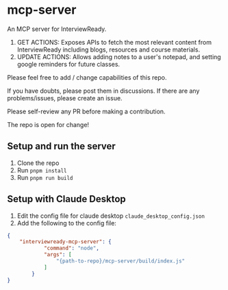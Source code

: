 # mcp-server
An MCP server for InterviewReady.

1. GET ACTIONS: Exposes APIs to fetch the most relevant content from InterviewReady including blogs, resources and course materials.
2. UPDATE ACTIONS: Allows adding notes to a user's notepad, and setting google reminders for future classes. 

Please feel free to add / change capabilities of this repo. 

If you have doubts, please post them in discussions. If there are any problems/issues, please create an issue.

Please self-review any PR before making a contribution.

The repo is open for change!


## Setup and run the server

1. Clone the repo
2. Run `pnpm install`
3. Run `pnpm run build`

## Setup with Claude Desktop

1. Edit the config file for claude desktop `claude_desktop_config.json`
2. Add the following to the config file:

```json
{
    "interviewready-mcp-server": {
            "command": "node",
            "args": [
                "{path-to-repo}/mcp-server/build/index.js"
            ]
        }
} 
```